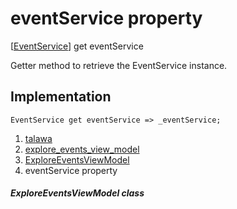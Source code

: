 
<div>

# eventService property

</div>



[[EventService](../../services_event_service/EventService-class.md)]
get eventService



Getter method to retrieve the EventService instance.



## Implementation

``` language-dart
EventService get eventService => _eventService;
```








1.  [talawa](../../index.md)
2.  [explore_events_view_model](../../view_model_after_auth_view_models_event_view_models_explore_events_view_model/)
3.  [ExploreEventsViewModel](../../view_model_after_auth_view_models_event_view_models_explore_events_view_model/ExploreEventsViewModel-class.md)
4.  eventService property

##### ExploreEventsViewModel class







